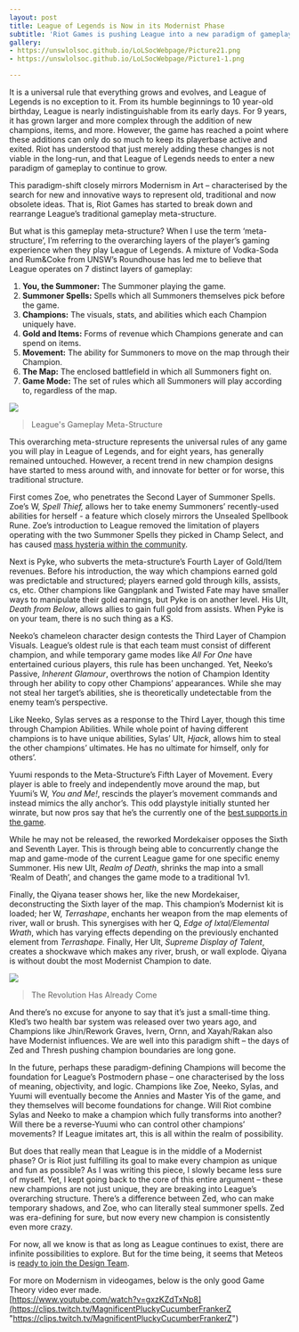 ```yaml
---
layout: post
title: League of Legends is Now in its Modernist Phase
subtitle: 'Riot Games is pushing League into a new paradigm of gameplay. '
gallery:
- https://unswlolsoc.github.io/LoLSocWebpage/Picture21.png
- https://unswlolsoc.github.io/LoLSocWebpage/Picture1-1.png

---
```

It is a universal rule that everything grows and evolves, and League of Legends is no exception to it. From its humble beginnings to 10 year-old birthday, League is nearly indistinguishable from its early days. For 9 years, it has grown larger and more complex through the addition of new champions, items, and more. However, the game has reached a point where these additions can only do so much to keep its playerbase active and exited. Riot has understood that just merely adding these changes is not viable in the long-run, and that League of Legends needs to enter a new paradigm of gameplay to continue to grow.

This paradigm-shift closely mirrors Modernism in Art – characterised by the search for new and innovative ways to represent old, traditional and now obsolete ideas. That is, Riot Games has started to break down and rearrange League’s traditional gameplay meta-structure.

But what is this gameplay meta-structure? When I use the term ‘meta-structure’, I’m referring to the overarching layers of the player’s gaming experience when they play League of Legends. A mixture of Vodka-Soda and Rum&Coke from UNSW’s Roundhouse has led me to believe that League operates on 7 distinct layers of gameplay:

1. **You, the Summoner:** The Summoner playing the game.
2. **Summoner Spells:** Spells which all Summoners themselves pick before the game.
3. **Champions:** The visuals, stats, and abilities which each Champion uniquely have.
4. **Gold and Items:** Forms of revenue which Champions generate and can spend on items.
5. **Movement:** The ability for Summoners to move on the map through their Champion.
6. **The Map:** The enclosed battlefield in which all Summoners fight on.
7. **Game Mode:** The set of rules which all Summoners will play according to, regardless of the map.

![](https://unswlolsoc.github.io/LoLSocWebpage/uploads/Picture1-1.png)

> League's Gameplay Meta-Structure

This overarching meta-structure represents the universal rules of any game you will play in League of Legends, and for eight years, has generally remained untouched. However, a recent trend in new champion designs have started to mess around with, and innovate for better or for worse, this traditional structure.

First comes Zoe, who penetrates the Second Layer of Summoner Spells. Zoe’s W, _Spell Thief,_ allows her to take enemy Summoners’ recently-used abilities for herself - a feature which closely mirrors the Unsealed Spellbook Rune. Zoe’s introduction to League removed the limitation of players operating with the two Summoner Spells they picked in Champ Select, and has caused [mass hysteria within the community](https://www.twitchquotes.com/copypastas/2669 "WELCOME RIOTERS"). 

Next is Pyke, who subverts the meta-structure’s Fourth Layer of Gold/Item revenues. Before his introduction, the way which champions earned gold was predictable and structured; players earned gold through kills, assists, cs, etc. Other champions like Gangplank and Twisted Fate may have smaller ways to manipulate their gold earnings, but Pyke is on another level. His Ult, _Death from Below_, allows allies to gain full gold from assists. When Pyke is on your team, there is no such thing as a KS.

Neeko’s chameleon character design contests the Third Layer of Champion Visuals. League’s oldest rule is that each team must consist of different champion, and while temporary game modes like _All For One_ have entertained curious players, this rule has been unchanged. Yet, Neeko’s Passive, _Inherent Glamour_, overthrows the notion of Champion Identity through her ability to copy other Champions’ appearances. While she may not steal her target’s abilities, she is theoretically undetectable from the enemy team’s perspective.

Like Neeko, Sylas serves as a response to the Third Layer, though this time through Champion Abilities. While whole point of having different champions is to have unique abilities, Sylas’ Ult, _Hjack_, allows him to steal the other champions’ ultimates. He has no ultimate for himself, only for others’.

Yuumi responds to the Meta-Structure’s Fifth Layer of Movement. Every player is able to freely and independently move around the map, but Yuumi’s W, _You and Me!_, rescinds the player’s movement commands and instead mimics the ally anchor’s. This odd playstyle initially stunted her winrate, but now pros say that he’s the currently one of the [best supports in the game](https://www.dexerto.com/league-of-legends/lol-pro-hakuho-explains-why-yuumi-is-so-overpowered-695012 "Interview with Hakuko").

While he may not be released, the reworked Mordekaiser opposes the Sixth and Seventh Layer. This is through being able to concurrently change the map and game-mode of the current League game for one specific enemy Summoner. His new Ult, _Realm of Death_, shrinks the map into a small ‘Realm of Death’, and changes the game mode to a traditional 1v1.

Finally, the Qiyana teaser shows her, like the new Mordekaiser, deconstructing the Sixth layer of the map. This champion’s Modernist kit is loaded; her W, _Terrashape_, enchants her weapon from the map elements of river, wall or brush. This synergises with her Q, _Edge of Ixtal/Elemental Wrath_, which has varying effects depending on the previously enchanted element from _Terrashape._ Finally, Her Ult, _Supreme Display of Talent_, creates a shockwave which makes any river, brush, or wall explode. Qiyana is without doubt the most Modernist Champion to date.

![](https://unswlolsoc.github.io/LoLSocWebpage/uploads/Picture21.png)

> The Revolution Has Already Come

And there’s no excuse for anyone to say that it’s just a small-time thing. Kled’s two health bar system was released over two years ago, and Champions like Jhin/Rework Graves, Ivern, Ornn, and Xayah/Rakan also have Modernist influences. We are well into this paradigm shift – the days of Zed and Thresh pushing champion boundaries are long gone.

In the future, perhaps these paradigm-defining Champions will become the foundation for League’s Postmodern phase – one characterised by the loss of meaning, objectivity, and logic. Champions like Zoe, Neeko, Sylas, and Yuumi will eventually become the Annies and Master Yis of the game, and they themselves will become foundations for change. Will Riot combine Sylas and Neeko to make a champion which fully transforms into another? Will there be a reverse-Yuumi who can control other champions’ movements? If League imitates art, this is all within the realm of possibility.

But does that really mean that League is in the middle of a Modernist phase? Or is Riot just fulfilling its goal to make every champion as unique and fun as possible? As I was writing this piece, I slowly became less sure of myself. Yet, I kept going back to the core of this entire argument – these new champions are not just unique, they are breaking into League’s overarching structure. There’s a difference between Zed, who can make temporary shadows, and Zoe, who can literally steal summoner spells. Zed was era-defining for sure, but now every new champion is consistently even more crazy.

For now, all we know is that as long as League continues to exist, there are infinite possibilities to explore. But for the time being, it seems that Meteos is [ready to join the Design Team](https://clips.twitch.tv/MagnificentPluckyCucumberFrankerZ "https://clips.twitch.tv/MagnificentPluckyCucumberFrankerZ").

For more on Modernism in videogames, below is the only good Game Theory video ever made.   
[https://www.youtube.com/watch?v=gxzKZdTxNp8](https://clips.twitch.tv/MagnificentPluckyCucumberFrankerZ "https://clips.twitch.tv/MagnificentPluckyCucumberFrankerZ")